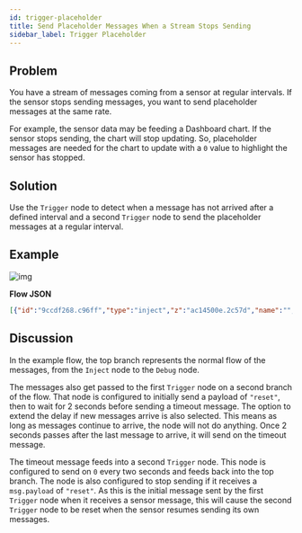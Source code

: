 ```yaml
---
id: trigger-placeholder
title: Send Placeholder Messages When a Stream Stops Sending
sidebar_label: Trigger Placeholder
---
```


## Problem

You have a stream of messages coming from a sensor at regular intervals. If the
sensor stops sending messages, you want to send placeholder messages at the same
rate.

For example, the sensor data may be feeding a Dashboard chart. If the sensor
stops sending, the chart will stop updating. So, placeholder messages are needed
for the chart to update with a `0` value to highlight the sensor has stopped.

## Solution

Use the <code class="node">Trigger</code> node to detect when a message has not
arrived after a defined interval and a second <code class="node">Trigger</code> node
to send the placeholder messages at a regular interval.

## Example

![img](https://igniteresources.blob.core.windows.net/public/docs/static/assets/docs/flow-control/trigger-placeholder.png)

<b>Flow JSON</b>

~~~json
[{"id":"9ccdf268.c96ff","type":"inject","z":"ac14500e.2c57d","name":"","topic":"","payload":"","payloadType":"date","repeat":"","crontab":"","once":false,"onceDelay":0.1,"x":100,"y":1660,"wires":[["38950a5.28d15f6","2c532f67.0330e"]]},{"id":"38950a5.28d15f6","type":"debug","z":"ac14500e.2c57d","name":"","active":true,"tosidebar":true,"console":false,"tostatus":false,"complete":"false","x":610,"y":1660,"wires":[]},{"id":"2c532f67.0330e","type":"trigger","z":"ac14500e.2c57d","op1":"reset","op2":"true","op1type":"str","op2type":"bool","duration":"2","extend":true,"units":"s","reset":"","bytopic":"all","name":"","x":260,"y":1700,"wires":[["e4e42b96.97a338"]]},{"id":"e4e42b96.97a338","type":"trigger","z":"ac14500e.2c57d","op1":"0","op2":"0","op1type":"num","op2type":"str","duration":"-2","extend":false,"units":"s","reset":"reset","bytopic":"all","name":"","x":420,"y":1700,"wires":[["38950a5.28d15f6"]]}]
~~~

## Discussion

In the example flow, the top branch represents the normal flow of the messages,
from the <code class="node">Inject</code> node to the <code class="node">Debug</code>
node.

The messages also get passed to the first <code class="node">Trigger</code> node
on a second branch of the flow. That node is configured to initially send a payload
of `"reset"`, then to wait for 2 seconds before sending a timeout message. The
option to extend the delay if new messages arrive is also selected. This means
as long as messages continue to arrive, the node will not do anything. Once 2
seconds passes after the last message to arrive, it will send on the timeout message.

The timeout message feeds into a second <code class="node">Trigger</code> node. This
node is configured to send on `0` every two seconds and feeds back into the top
branch. The node is also configured to stop sending if it receives a `msg.payload`
of `"reset"`. As this is the initial message sent by the first
<code class="node">Trigger</code> node when it receives a sensor message, this will
cause the second <code class="node">Trigger</code> node to be reset when the sensor
resumes sending its own messages.
